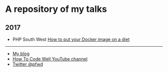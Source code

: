 # A repository of my talks

## 2017

- PHP South West [How to put your Docker image on a diet](how-to-put-your-docker-image-on-a-diet/phpsw-11-10-17)

----

- [My blog](http://peterfisher.me.uk)
- [How To Code Well YouTube channel]()
- [Twitter @pfwd]()

